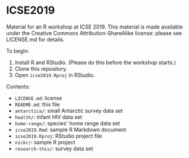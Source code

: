 # ICSE2019

Material for an R workshop at ICSE 2019.  This material is made available under the Creative Commons Attribution-ShareAlike license: please see LICENSE.md for details.

To begin:

1.  Install R and RStudio. (Please do this before the workshop starts.)
2.  Clone this repository.
3.  Open `icse2019.Rproj` in RStudio.

Contents:

-   `LICENSE.md`: license
-   `README.md`: this file
-   `antarctica/`: small Antarctic survey data set
-   `health/`: infant HIV data set
-   `home-range/`: species' home range data set
-   `icse2019.Rmd`: sample R Markdown document
-   `icse2019.Rproj`: RStudio project file
-   `nickr/`: sample R project
-   `research-this/`: survey data set
